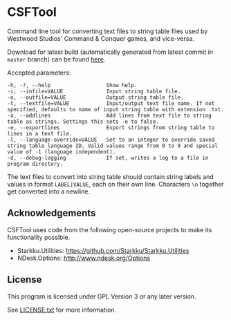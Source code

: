 # CSFTool

Command line tool for converting text files to string table files used by Westwood Studios' Command & Conquer games, and vice-versa.

Download for latest build (automatically generated from latest commit in `master` branch) can be found [here](https://github.com/Starkku/CSFTool/releases/tag/latest).

Accepted parameters:
```
-h, -?, --help                  Show help.
-i, --infile=VALUE              Input string table file.
-o, --outfile=VALUE             Output string table file.
-t, --textfile=VALUE            Input/output text file name. If not specified, defaults to name of input string table with extension .txt.
-a, --addlines                  Add lines from text file to string table as strings. Settings this sets -e to false.
-e, --exportlines               Export strings from string table to lines in a text file.
-l, --language-override=VALUE   Set to an integer to override saved string table language ID. Valid values range from 0 to 9 and special value of -1 (language independent).
-d, --debug-logging             If set, writes a log to a file in program directory.
```

The text files to convert into string table should contain string labels and values in format `LABEL|VALUE`, each on their own line. Characters `\n` together get converted into a newline.

## Acknowledgements

CSFTool uses code from the following open-source projects to make its functionality possible.

* Starkku.Utilities: https://github.com/Starkku/Starkku.Utilities
* NDesk.Options: http://www.ndesk.org/Options

## License

This program is licensed under GPL Version 3 or any later version.

See [LICENSE.txt](LICENSE.txt) for more information.
